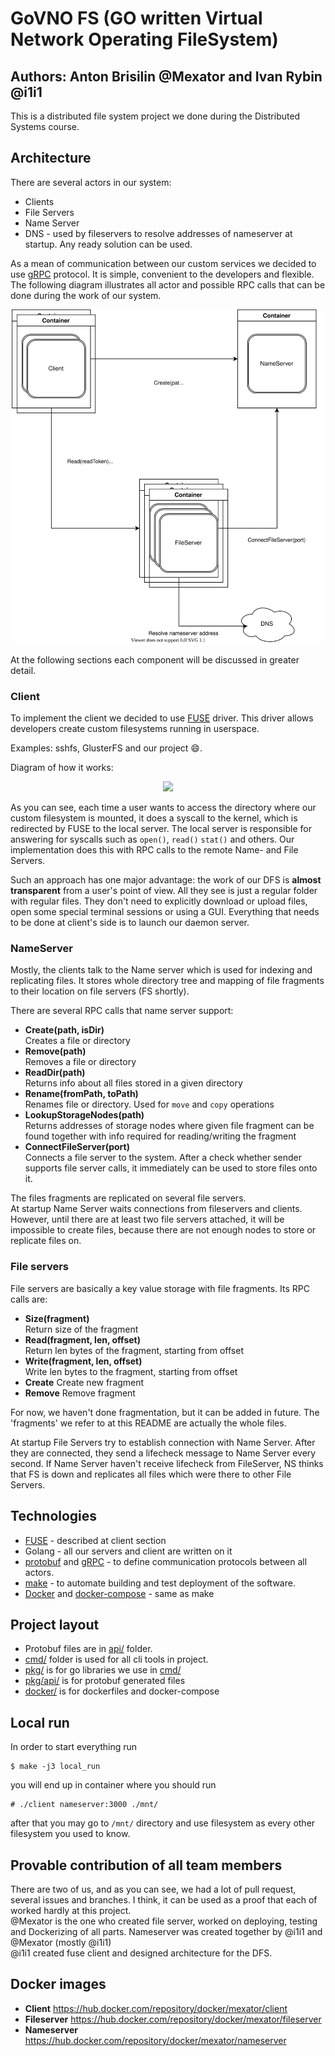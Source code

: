 # GoVNO FS (GO written Virtual Network Operating FileSystem)
## Authors: Anton Brisilin @Mexator and Ivan Rybin @i1i1 

This is a distributed file system project we done during the Distributed 
Systems course.

## Architecture


There are several actors in our system:
- Clients
- File Servers
- Name Server
- DNS - used by fileservers to resolve addresses of nameserver at startup. 
Any ready solution can be used.

As a mean of communication between our custom services we decided to use 
[gRPC](https://grpc.io/) protocol. It is simple, convenient to the developers
and flexible. The following diagram illustrates all actor and possible RPC 
calls that can be done during the work of our system.

<center>
    <img src='./imgs/diagram.svg' width=500>
</center>

At the following sections each component will be discussed in greater detail.
### **Client**

To implement the client we decided to use [FUSE](https://en.wikipedia.org/wiki/Filesystem_in_Userspace) 
driver. This driver allows developers create custom filesystems running in 
userspace.  

Examples: sshfs, GlusterFS and our project 😄.

Diagram of how it works:  
<center>
<img src='https://upload.wikimedia.org/wikipedia/commons/thumb/0/08/FUSE_structure.svg/1280px-FUSE_structure.svg.png' width=300>
</center>

As you can see, each time a user wants to access the directory where our 
custom filesystem is mounted, it does a syscall to the kernel, which is 
redirected by FUSE to the local server. The local server is responsible for 
answering for syscalls such as `open()`, `read()` `stat()` and others. Our 
implementation does this with RPC calls to the remote Name- and File 
Servers.

Such an approach has one major advantage: the work of our DFS is **almost 
transparent** from a user's point of view. All they see is just a regular 
folder with regular files. They don't need to explicitly download or upload 
files, open some 
special terminal sessions or using a GUI. Everything that needs to be done at 
client's side is to launch our daemon server.

### **NameServer**
Mostly, the clients talk to the Name server which is used for indexing and 
replicating files. It stores whole directory tree and mapping of file 
fragments to their location on file servers (FS shortly).

There are several RPC calls that name server support:
- **Create(path, isDir)**  
    Creates a file or directory
- **Remove(path)**  
    Removes a file or directory
- **ReadDir(path)**  
    Returns info about all files stored in a given directory
- **Rename(fromPath, toPath)**  
    Renames file or directory. Used for `move` and `copy` operations
- **LookupStorageNodes(path)**  
    Returns addresses of storage nodes where given file fragment can be 
    found together with info required for reading/writing the fragment
- **ConnectFileServer(port)**  
    Connects a file server to the system. After a check whether sender 
    supports file server calls, it immediately can be used to store files 
    onto it.

The files fragments are replicated on several file servers.  
At startup Name Server waits connections from fileservers and clients. 
However, until there are at least two file servers attached, it will be 
impossible to create files, because there are not enough nodes to store or 
replicate files on.

### **File servers**
File servers are basically a key value storage with file fragments. 
Its RPC calls are:
- **Size(fragment)**  
    Return size of the fragment
- **Read(fragment, len, offset)**  
    Return len bytes of the fragment, starting from offset
- **Write(fragment, len, offset)**  
    Write len bytes to the fragment, starting from offset
- **Create**
    Create new fragment
- **Remove**
    Remove fragment

For now, we haven't done fragmentation, but it can be added in future. The 
'fragments' we refer to at this README are actually the whole files.

At startup File Servers try to establish connection with Name Server.
After they are connected, they send a lifecheck message to Name Server every 
second. If Name Server haven't receive lifecheck from FileServer, NS thinks 
that FS is down and replicates all files which were there to other File 
Servers.

## Technologies
- [FUSE](https://en.wikipedia.org/wiki/Filesystem_in_Userspace) - described at
client section
- Golang - all our servers and client are written on it
- [protobuf](https://wikipedia.org/wiki/Protocol_Buffers) and [gRPC](https://grpc.io/) - 
to define communication protocols between all actors.
- [make](https://en.wikipedia.org/wiki/Make_(software)) - to automate 
building 
and test deployment of the software. 
- [Docker](https://www.docker.com/) and [docker-compose](https://docs.docker.com/compose/) - same as make 

## Project layout

- Protobuf files are in [api/](./api) folder.
- [cmd/](./cmd) folder is used for all cli tools in project.
- [pkg/](./pkg) is for go libraries we use in [cmd/](./cmd)
- [pkg/api/](./pkgapi/) is for protobuf generated files
- [docker/](./docker) is for dockerfiles and docker-compose

## Local run

In order to start everything run

    $ make -j3 local_run
	
you will end up in container where you should run

    # ./client nameserver:3000 ./mnt/
	
after that you may go to `/mnt/` directory and use filesystem as every other
filesystem you used to know.

## Provable contribution of all team members
There are two of us, and as you can see, we had a lot of pull request, several
issues and branches. I think, it can be used as a proof that each of worked 
hardly at this project.  
@Mexator is the one who created file server, worked on deploying, testing and 
Dockerizing of all parts. Nameserver was created together by @i1i1 and 
@Mexator (mostly @i1i1)  
@i1i1 created fuse client and designed architecture for the DFS.

## Docker images
- **Client** https://hub.docker.com/repository/docker/mexator/client
- **Fileserver** https://hub.docker.com/repository/docker/mexator/fileserver
- **Nameserver** https://hub.docker.com/repository/docker/mexator/nameserver